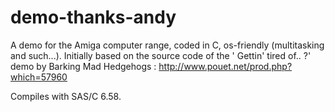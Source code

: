 demo-thanks-andy
================

A demo for the Amiga computer range, coded in C, os-friendly (multitasking and such...).
Initially based on the source code of the ' Gettin' tired of.. ?' demo by Barking Mad Hedgehogs : http://www.pouet.net/prod.php?which=57960

Compiles with SAS/C 6.58.
